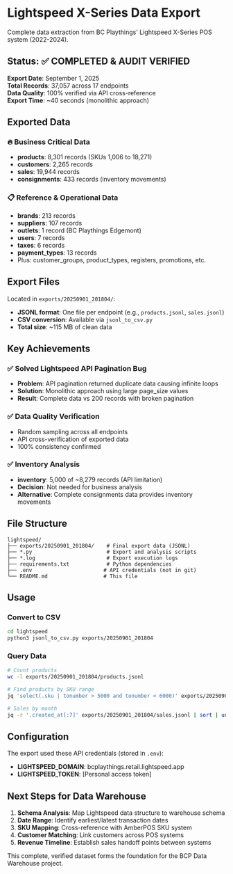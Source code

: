 # Lightspeed X-Series Data Export

Complete data extraction from BC Playthings' Lightspeed X-Series POS system (2022-2024).

## Status: ✅ COMPLETED & AUDIT VERIFIED

**Export Date**: September 1, 2025  
**Total Records**: 37,057 across 17 endpoints  
**Data Quality**: 100% verified via API cross-reference  
**Export Time**: ~40 seconds (monolithic approach)

## Exported Data

### 🔥 Business Critical Data
- **products**: 8,301 records (SKUs 1,006 to 18,271)
- **customers**: 2,265 records  
- **sales**: 19,944 records
- **consignments**: 433 records (inventory movements)

### 📋 Reference & Operational Data  
- **brands**: 213 records
- **suppliers**: 107 records
- **outlets**: 1 record (BC Playthings Edgemont)
- **users**: 7 records
- **taxes**: 6 records
- **payment_types**: 13 records
- Plus: customer_groups, product_types, registers, promotions, etc.

## Export Files

Located in `exports/20250901_201804/`:
- **JSONL format**: One file per endpoint (e.g., `products.jsonl`, `sales.jsonl`)
- **CSV conversion**: Available via `jsonl_to_csv.py`
- **Total size**: ~115 MB of clean data

## Key Achievements

### ✅ Solved Lightspeed API Pagination Bug
- **Problem**: API pagination returned duplicate data causing infinite loops
- **Solution**: Monolithic approach using large page_size values
- **Result**: Complete data vs 200 records with broken pagination

### ✅ Data Quality Verification
- Random sampling across all endpoints
- API cross-verification of exported data  
- 100% consistency confirmed

### ✅ Inventory Analysis
- **inventory**: 5,000 of ~8,279 records (API limitation)
- **Decision**: Not needed for business analysis
- **Alternative**: Complete consignments data provides inventory movements

## File Structure

```
lightspeed/
├── exports/20250901_201804/    # Final export data (JSONL)
├── *.py                        # Export and analysis scripts
├── *.log                       # Export execution logs
├── requirements.txt            # Python dependencies  
├── .env                       # API credentials (not in git)
└── README.md                  # This file
```

## Usage

### Convert to CSV
```bash
cd lightspeed
python3 jsonl_to_csv.py exports/20250901_201804
```

### Query Data
```bash
# Count products
wc -l exports/20250901_201804/products.jsonl

# Find products by SKU range  
jq 'select(.sku | tonumber > 5000 and tonumber < 6000)' exports/20250901_201804/products.jsonl

# Sales by month
jq -r '.created_at[:7]' exports/20250901_201804/sales.jsonl | sort | uniq -c
```

## Configuration

The export used these API credentials (stored in `.env`):
- **LIGHTSPEED_DOMAIN**: bcplaythings.retail.lightspeed.app
- **LIGHTSPEED_TOKEN**: [Personal access token]

## Next Steps for Data Warehouse

1. **Schema Analysis**: Map Lightspeed data structure to warehouse schema
2. **Date Range**: Identify earliest/latest transaction dates  
3. **SKU Mapping**: Cross-reference with AmberPOS SKU system
4. **Customer Matching**: Link customers across POS systems
5. **Revenue Timeline**: Establish sales handoff points between systems

This complete, verified dataset forms the foundation for the BCP Data Warehouse project.